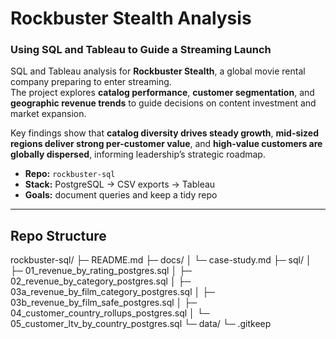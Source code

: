 # Rockbuster Stealth Analysis
### Using SQL and Tableau to Guide a Streaming Launch

SQL and Tableau analysis for **Rockbuster Stealth**, a global movie rental company preparing to enter streaming.  
The project explores **catalog performance**, **customer segmentation**, and **geographic revenue trends** to guide decisions on content investment and market expansion.

Key findings show that **catalog diversity drives steady growth**, **mid-sized regions deliver strong per-customer value**, and **high-value customers are globally dispersed**, informing leadership’s strategic roadmap.

- **Repo:** `rockbuster-sql`
- **Stack:** PostgreSQL → CSV exports → Tableau
- **Goals:** document queries and keep a tidy repo

---

## Repo Structure
rockbuster-sql/
├─ README.md
├─ docs/
│ └─ case-study.md
├─ sql/
│ ├─ 01_revenue_by_rating_postgres.sql
│ ├─ 02_revenue_by_category_postgres.sql
│ ├─ 03a_revenue_by_film_category_postgres.sql
│ ├─ 03b_revenue_by_film_safe_postgres.sql
│ ├─ 04_customer_country_rollups_postgres.sql
│ └─ 05_customer_ltv_by_country_postgres.sql
└─ data/
└─ .gitkeep


